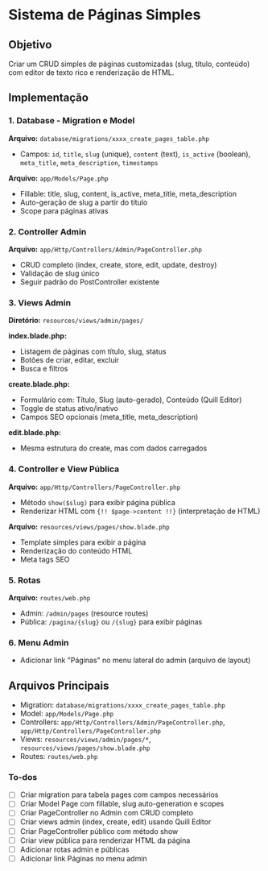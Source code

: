 <!-- d2a12495-c572-4829-bbf7-3b09c5622af0 27c00eb5-f539-4739-871e-998c723e0209 -->
# Sistema de Páginas Simples

## Objetivo

Criar um CRUD simples de páginas customizadas (slug, título, conteúdo) com editor de texto rico e renderização de HTML.

## Implementação

### 1. Database - Migration e Model

**Arquivo:** `database/migrations/xxxx_create_pages_table.php`

- Campos: `id`, `title`, `slug` (unique), `content` (text), `is_active` (boolean), `meta_title`, `meta_description`, `timestamps`

**Arquivo:** `app/Models/Page.php`

- Fillable: title, slug, content, is_active, meta_title, meta_description
- Auto-geração de slug a partir do título
- Scope para páginas ativas

### 2. Controller Admin

**Arquivo:** `app/Http/Controllers/Admin/PageController.php`

- CRUD completo (index, create, store, edit, update, destroy)
- Validação de slug único
- Seguir padrão do PostController existente

### 3. Views Admin

**Diretório:** `resources/views/admin/pages/`

**index.blade.php:**

- Listagem de páginas com título, slug, status
- Botões de criar, editar, excluir
- Busca e filtros

**create.blade.php:**

- Formulário com: Título, Slug (auto-gerado), Conteúdo (Quill Editor)
- Toggle de status ativo/inativo
- Campos SEO opcionais (meta_title, meta_description)

**edit.blade.php:**

- Mesma estrutura do create, mas com dados carregados

### 4. Controller e View Pública

**Arquivo:** `app/Http/Controllers/PageController.php`

- Método `show($slug)` para exibir página pública
- Renderizar HTML com `{!! $page->content !!}` (interpretação de HTML)

**Arquivo:** `resources/views/pages/show.blade.php`

- Template simples para exibir a página
- Renderização do conteúdo HTML
- Meta tags SEO

### 5. Rotas

**Arquivo:** `routes/web.php`

- Admin: `/admin/pages` (resource routes)
- Pública: `/pagina/{slug}` ou `/{slug}` para exibir páginas

### 6. Menu Admin

- Adicionar link "Páginas" no menu lateral do admin (arquivo de layout)

## Arquivos Principais

- Migration: `database/migrations/xxxx_create_pages_table.php`
- Model: `app/Models/Page.php`
- Controllers: `app/Http/Controllers/Admin/PageController.php`, `app/Http/Controllers/PageController.php`
- Views: `resources/views/admin/pages/*`, `resources/views/pages/show.blade.php`
- Routes: `routes/web.php`

### To-dos

- [ ] Criar migration para tabela pages com campos necessários
- [ ] Criar Model Page com fillable, slug auto-generation e scopes
- [ ] Criar PageController no Admin com CRUD completo
- [ ] Criar views admin (index, create, edit) usando Quill Editor
- [ ] Criar PageController público com método show
- [ ] Criar view pública para renderizar HTML da página
- [ ] Adicionar rotas admin e públicas
- [ ] Adicionar link Páginas no menu admin